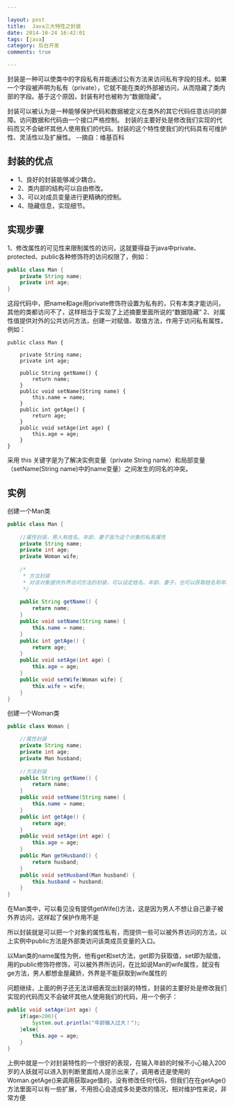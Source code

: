 ```yaml
---

layout: post   
title:  Java三大特性之封装
date: 2014-10-24 16:42:01  
tags: [java]  
category: 后台开发  
comments: true  

---
```


封装是一种可以使类中的字段私有并能通过公有方法来访问私有字段的技术。如果一个字段被声明为私有（private），它就不能在类的外部被访问，从而隐藏了类内部的字段。基于这个原因，封装有时也被称为“数据隐藏”。

封装可以被认为是一种能够保护代码和数据被定义在类外的其它代码任意访问的屏障。访问数据和代码由一个接口严格控制。 封装的主要好处是修改我们实现的代码而又不会破坏其他人使用我们的代码。封装的这个特性使我们的代码具有可维护性、灵活性以及扩展性。 --摘自：维基百科

## 封装的优点
- 1、良好的封装能够减少耦合。
- 2、类内部的结构可以自由修改。
- 3、可以对成员变量进行更精确的控制。
- 4、隐藏信息，实现细节。


## 实现步骤
1、修改属性的可见性来限制属性的访问，这就要得益于java中private、protected、public各种修饰符的访问权限了，例如：

``` java
public class Man {
    private String name;
    private int age;
}
```

这段代码中，把name和age用private修饰符设置为私有的，只有本类才能访问，其他的类都访问不了，这样相当于实现了上述摘要里面所说的“数据隐藏”
2、对属性值提供对外的公共访问方法，创建一对赋值、取值方法，作用于访问私有属性，例如：
```
public class Man {
	
    private String name;
    private int age;
    
    public String getName() {
        return name;
    }
    public void setName(String name) {
        this.name = name;
    }
    public int getAge() {
        return age;
    }
    public void setAge(int age) {
        this.age = age;
    }
}
```

采用 this 关键字是为了解决实例变量（private String name）和局部变量（setName(String name)中的name变量）之间发生的同名的冲突。

## 实例
创建一个Man类

``` java
public class Man {
	
	//属性封装，男人有姓名、年龄、妻子皆为这个对象的私有属性
    private String name;
    private int age;
    private Woman wife;
	
	/*
	 * 方法封装
	 * 对该对象提供外界访问方法的封装，可以设定姓名、年龄、妻子，也可以获取姓名和年龄
	 */
	
    public String getName() {
        return name;
    }
    public void setName(String name) {
        this.name = name;
    }
    public int getAge() {
        return age;
    }
    public void setAge(int age) {
        this.age = age;
    }
    public void setWife(Woman wife) {
        this.wife = wife;
    }
}
```

创建一个Woman类

``` java
public class Woman {

    //属性封装
    private String name;
    private int age;
    private Man husband;
	
    //方法封装
    public String getName() {
        return name;
    }
    public void setName(String name) {
        this.name = name;
    }
    public int getAge() {
        return age;
    }
    public void setAge(int age) {
        this.age = age;
    }
    public Man getHusband() {
        return husband;
    }
    public void setHusband(Man husband) {
        this.husband = husband;
    }
}
```

在Man类中，可以看见没有提供getWife()方法，这是因为男人不想让自己妻子被外界访问，这样起了保护作用不是  

所以封装就是可以把一个对象的属性私有，而提供一些可以被外界访问的方法，以上实例中public方法是外部类访问该类成员变量的入口。

以Man类的name属性为例，他有get和set方法，get即为获取值，set即为赋值，用的public修饰符修饰，可以被外界所访问，在比如说Man的wife属性，就没有ge方法，男人都想金屋藏娇，外界是不能获取到wife属性的

问题继续，上面的例子还无法详细表现出封装的特性，封装的主要好处是修改我们实现的代码而又不会破坏其他人使用我们的代码，用一个例子：

``` java
public void setAge(int age) {
    if(age>200){
        System.out.println("年龄输入过大！");
    }else{
        this.age = age;
    }
}

```

上例中就是一个对封装特性的一个很好的表现，在输入年龄的时候不小心输入200岁的人妖就可以进入到判断里面给人提示出来了，调用者还是使用的Woman.getAge()来调用获取age值的，没有修改任何代码，但我们在在getAge()方法里面可以有一些扩展，不用担心会造成多处更改的情况，相对维护性来说，非常方便

